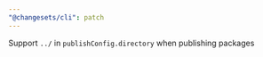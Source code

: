 ```yaml
---
"@changesets/cli": patch
---
```


Support `../` in `publishConfig.directory` when publishing packages
